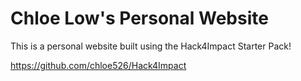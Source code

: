 # Chloe Low's Personal Website
This is a personal website built using the Hack4Impact Starter Pack!

https://github.com/chloe526/Hack4Impact
